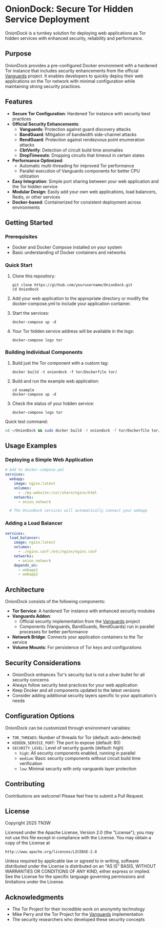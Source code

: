 # OnionDock: Secure Tor Hidden Service Deployment

OnionDock is a turnkey solution for deploying web applications as Tor hidden services with enhanced security, reliability and performance.

## Purpose

OnionDock provides a pre-configured Docker environment with a hardened Tor instance that includes security enhancements from the official [Vanguards](https://github.com/mikeperry-tor/vanguards) project. It enables developers to quickly deploy their web applications on the Tor network with minimal configuration while maintaining strong security practices.

## Features

- **Secure Tor Configuration**: Hardened Tor instance with security best practices
- **Official Security Enhancements**:
  - **Vanguards**: Protection against guard discovery attacks
  - **BandGuard**: Mitigation of bandwidth side-channel attacks
  - **RendGuard**: Protection against rendezvous point enumeration attacks
  - **CbtVerify**: Detection of circuit build time anomalies
  - **DropTimeouts**: Dropping circuits that timeout in certain states
- **Performance Optimized**: 
  - Automatic multi-threading for improved Tor performance
  - Parallel execution of Vanguards components for better CPU utilization
- **Easy Integration**: Simple port sharing between your web application and the Tor hidden service
- **Modular Design**: Easily add your own web applications, load balancers, Redis, or other services
- **Docker-based**: Containerized for consistent deployment across environments

## Getting Started

### Prerequisites

- Docker and Docker Compose installed on your system
- Basic understanding of Docker containers and networks

### Quick Start

1. Clone this repository:
   ```
   git clone https://github.com/yourusername/OnionDock.git
   cd OnionDock
   ```

2. Add your web application to the appropriate directory or modify the docker-compose.yml to include your application container.

3. Start the services:
   ```
   docker-compose up -d
   ```

4. Your Tor hidden service address will be available in the logs:
   ```
   docker-compose logs tor
   ```

### Building Individual Components

1. Build just the Tor component with a custom tag:
   ```
   docker build -t oniondock -f tor/Dockerfile tor/
   ```

2. Build and run the example web application:
   ```
   cd example
   docker-compose up -d
   ```

3. Check the status of your hidden service:
   ```
   docker-compose logs tor
   ```

Quick test command:
```bash
cd ~/OnionDock && sudo docker build -t oniondock -f tor/Dockerfile tor/ && cd example && sudo docker-compose down && sudo docker-compose up -d
```

## Usage Examples

### Deploying a Simple Web Application

```yaml
# Add to docker-compose.yml
services:
  webapp:
    image: nginx:latest
    volumes:
      - ./my-website:/usr/share/nginx/html
    networks:
      - onion_network

  # The OnionDock services will automatically connect your webapp
```

### Adding a Load Balancer

```yaml
services:
  load_balancer:
    image: nginx:latest
    volumes:
      - ./nginx.conf:/etc/nginx/nginx.conf
    networks:
      - onion_network
    depends_on:
      - webapp1
      - webapp2
```

## Architecture

OnionDock consists of the following components:

- **Tor Service**: A hardened Tor instance with enhanced security modules
- **Vanguards Addon**: 
  - Official security implementation from the [Vanguards](https://github.com/mikeperry-tor/vanguards) project
  - Components (Vanguards, BandGuards, RendGuards) run in parallel processes for better performance
- **Network Bridge**: Connects your application containers to the Tor service
- **Volume Mounts**: For persistence of Tor keys and configurations

## Security Considerations

- OnionDock enhances Tor's security but is not a silver bullet for all security concerns
- Always follow security best practices for your web application
- Keep Docker and all components updated to the latest versions
- Consider adding additional security layers specific to your application's needs

## Configuration Options

OnionDock can be customized through environment variables:

- `TOR_THREADS`: Number of threads for Tor (default: auto-detected)
- `HIDDEN_SERVICE_PORT`: The port to expose (default: 80)
- `SECURITY_LEVEL`: Level of security guards (default: high)
  - `high`: All security components enabled, running in parallel
  - `medium`: Basic security components without circuit build time verification
  - `low`: Minimal security with only vanguards layer protection

## Contributing

Contributions are welcome! Please feel free to submit a Pull Request.

## License

Copyright 2025 TN3W

Licensed under the Apache License, Version 2.0 (the "License");
you may not use this file except in compliance with the License.
You may obtain a copy of the License at

    http://www.apache.org/licenses/LICENSE-2.0

Unless required by applicable law or agreed to in writing, software
distributed under the License is distributed on an "AS IS" BASIS,
WITHOUT WARRANTIES OR CONDITIONS OF ANY KIND, either express or implied.
See the License for the specific language governing permissions and
limitations under the License.

## Acknowledgments

- The Tor Project for their incredible work on anonymity technology
- Mike Perry and the Tor Project for the [Vanguards](https://github.com/mikeperry-tor/vanguards) implementation
- The security researchers who developed these security concepts 